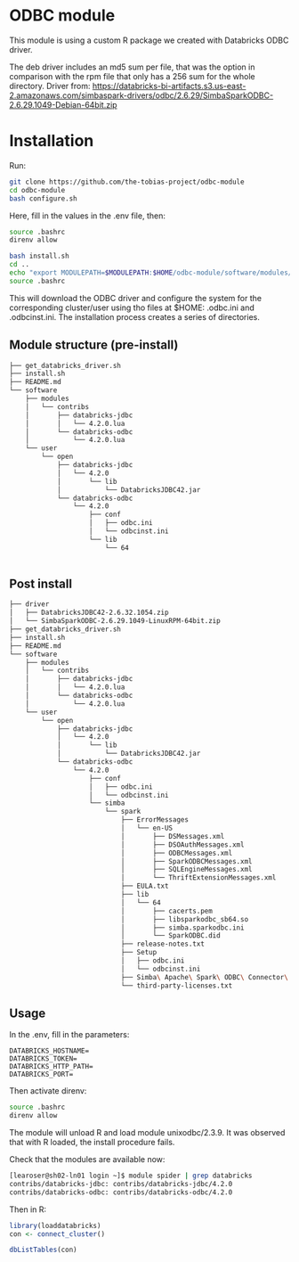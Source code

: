 # ODBC module

This module is using a custom R package we created with Databricks ODBC driver.

The deb driver includes an md5 sum per file, that was the option in comparison with the rpm file that only has a 256 sum for the whole directory.
Driver from: https://databricks-bi-artifacts.s3.us-east-2.amazonaws.com/simbaspark-drivers/odbc/2.6.29/SimbaSparkODBC-2.6.29.1049-Debian-64bit.zip


# Installation

Run:


```bash
git clone https://github.com/the-tobias-project/odbc-module
cd odbc-module
bash configure.sh
```

Here, fill in the values in the .env file, then:

```bash
source .bashrc
direnv allow

bash install.sh
cd ..
echo "export MODULEPATH=$MODULEPATH:$HOME/odbc-module/software/modules/" >> ~/.bashrc
source .bashrc
```


This will download the ODBC driver and configure the system for the corresponding cluster/user using tho files at $HOME: .odbc.ini and .odbcinst.ini. The installation process creates a series of directories. 


## Module structure (pre-install)

```bash
├── get_databricks_driver.sh
├── install.sh
├── README.md
└── software
    ├── modules
    │   └── contribs
    │       ├── databricks-jdbc
    │       │   └── 4.2.0.lua
    │       └── databricks-odbc
    │           └── 4.2.0.lua
    └── user
        └── open
            ├── databricks-jdbc
            │   └── 4.2.0
            │       └── lib
            │           └── DatabricksJDBC42.jar
            └── databricks-odbc
                └── 4.2.0
                    ├── conf
                    │   ├── odbc.ini
                    │   └── odbcinst.ini
                    └── lib
                        └── 64
                        
```


## Post install

```bash
├── driver
│   ├── DatabricksJDBC42-2.6.32.1054.zip
│   └── SimbaSparkODBC-2.6.29.1049-LinuxRPM-64bit.zip
├── get_databricks_driver.sh
├── install.sh
├── README.md
└── software
    ├── modules
    │   └── contribs
    │       ├── databricks-jdbc
    │       │   └── 4.2.0.lua
    │       └── databricks-odbc
    │           └── 4.2.0.lua
    └── user
        └── open
            ├── databricks-jdbc
            │   └── 4.2.0
            │       └── lib
            │           └── DatabricksJDBC42.jar
            └── databricks-odbc
                └── 4.2.0
                    ├── conf
                    │   ├── odbc.ini
                    │   └── odbcinst.ini
                    └── simba
                        └── spark
                            ├── ErrorMessages
                            │   └── en-US
                            │       ├── DSMessages.xml
                            │       ├── DSOAuthMessages.xml
                            │       ├── ODBCMessages.xml
                            │       ├── SparkODBCMessages.xml
                            │       ├── SQLEngineMessages.xml
                            │       └── ThriftExtensionMessages.xml
                            ├── EULA.txt
                            ├── lib
                            │   └── 64
                            │       ├── cacerts.pem
                            │       ├── libsparkodbc_sb64.so
                            │       ├── simba.sparkodbc.ini
                            │       └── SparkODBC.did
                            ├── release-notes.txt
                            ├── Setup
                            │   ├── odbc.ini
                            │   └── odbcinst.ini
                            ├── Simba\ Apache\ Spark\ ODBC\ Connector\ Install\ and\ Configuration\ Guide.pdf
                            └── third-party-licenses.txt
```

## Usage


In the .env, fill in the parameters:

```
DATABRICKS_HOSTNAME=
DATABRICKS_TOKEN=
DATABRICKS_HTTP_PATH=
DATABRICKS_PORT=
```

Then activate direnv:

```bash
source .bashrc
direnv allow
```

The module will unload R and load module unixodbc/2.3.9. It was observed that with R loaded, the install procedure fails.

Check that the modules are available now:

```bash
[learoser@sh02-ln01 login ~]$ module spider | grep databricks
contribs/databricks-jdbc: contribs/databricks-jdbc/4.2.0
contribs/databricks-odbc: contribs/databricks-odbc/4.2.0
```

Then in R:

```r
library(loaddatabricks)
con <- connect_cluster()
```

```r
dbListTables(con)
```